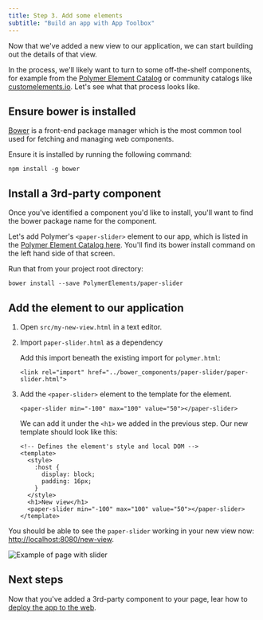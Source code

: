 ```yaml
---
title: Step 3. Add some elements
subtitle: "Build an app with App Toolbox"
---
```


<!-- toc -->

Now that we've added a new view to our application, we can start building
out the details of that view.

In the process, we'll likely want to turn
to some off-the-shelf components, for example from the
[Polymer Element Catalog][catalog] or community catalogs like
[customelements.io][ceio].  Let's see what that process looks like.

## Ensure bower is installed

[Bower][bower] is a front-end package manager which is the most common
tool used for fetching and managing web components.

Ensure it is installed by running the following command:

    npm install -g bower

## Install a 3rd-party component

Once you've identified a component you'd like to install, you'll want to find
the bower package name for the component.

Let's add Polymer's `<paper-slider>` element to our app, which is listed in the
[Polymer Element Catalog here][paper-slider].  You'll find its bower install
command on the left hand side of that screen.

Run that from your project root directory:

    bower install --save PolymerElements/paper-slider

## Add the element to our application

1.  Open `src/my-new-view.html` in a text editor.

1.  Import `paper-slider.html` as a dependency

    Add this import beneath the existing import for `polymer.html`:

    ```
    <link rel="import" href="../bower_components/paper-slider/paper-slider.html">
    ```

1.  Add the `<paper-slider>` element to the template for the element.

    ```
    <paper-slider min="-100" max="100" value="50"></paper-slider>
    ```

    We can add it under the `<h1>` we added in the previous step.  Our new
    template should look like this:

    ```
    <!-- Defines the element's style and local DOM -->
    <template>
      <style>
        :host {
          display: block;
          padding: 16px;
        }
      </style>
      <h1>New view</h1>
      <paper-slider min="-100" max="100" value="50"></paper-slider>
    </template>
    ```

You should be able to see the `paper-slider` working in your new view now:
[http://localhost:8080/new-view](http://localhost:8080/new-view).

![Example of page with slider](/images/1.0/toolbox/app-drawer-template-slider.png)

## Next steps

Now that you've added a 3rd-party component to your page, lear how to
[deploy the app to the web](deploy).

[bower]: http://bower.io/
[catalog]: https://elements.polymer-project.org/
[paper-slider]: https://elements.polymer-project.org/elements/paper-slider
[ceio]: https://customelements.io/

